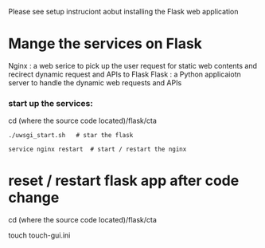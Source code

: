 Please see setup instruciont aobut installing the Flask web application

# Mange the services on Flask

Nginx : a web serice to pick up the user request for static web contents and recirect dynamic request and APIs to Flask
Flask : a Python applicaiotn server to handle the dynamic web requests and APIs


### start up the services:

cd (where the source code located)/flask/cta

```
./uwsgi_start.sh   # star the flask

service nginx restart  # start / restart the nginx
```

# reset / restart flask app after code change 

cd (where the source code located)/flask/cta

touch touch-gui.ini

